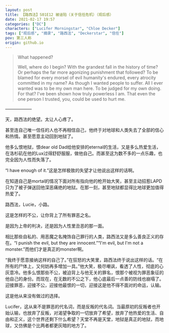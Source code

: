 ```yaml
---
layout: post
title: 【路西法】S01E12 被诬陷（关于信任危机）（观后感）
date: 2021-02-17 19:57
categories: ["DC"]
characters: ["Lucifer Morningstar", "Chloe Decker"]
tags: ["观后感", "摘录", "路西法", "Deckerstar", "信任"]
pov: 第三人称
origin: github.io
---
```


> What happened?
> 
> Well, where do I begin? With the grandest fall in the history of time? Or perhaps the far more agonizing punishment that followed? To be blamed for every morsel of evil humanity's endured, every atrocity committed in my name? As though I wanted people to suffer. All I ever wanted was to be my own man here. To be judged for my own doing. For that? I've been shown how truly powerless I am. That even the one person I trusted, you, could be used to hurt me.

——————

天，路西法的绝望。太让人心疼了。

甚至连自己唯一信任的人也不再相信自己，他终于对地球和人类失去了全部的信心和热情。甚至愿意主动回到地狱了。

他多么恨地狱，恨dear old Dad给他安排的eternal的生活，又是多么热爱生活，在洛杉矶在他的Lux过得舒舒服服，做他自己。而甚至这为数不多的一点乐趣，也完全因为人性而失落了。

“I have enough of it.”这是怎样极致的失望才让他说出这样的话啊。

在知道自己是mortal的情况下面对所有指向他的枪开始大笑，甚至主动招惹LAPD只为了被子弹送回他深恶痛绝的地狱。在那一刻，甚至地狱都显得比地球更加值得热爱了。

路西法，Lucie，小路。

这是怎样的不公，让你背上了所有罪恶之名。

是因为上帝的判决，还是因为人性里丑恶的那一面。

相比那些自私的、用恶魔之名掩饰自己罪行的人类，路西法又是多么善良正义的存在。“I punish the evil, but they are innocent.”“I'm evil, but I'm not a monster.”而他们才是真正的monster啊。

“我终于愿意接纳这样的自己了。”在狂怒的大笑里，路西法终于说出这样的话。“在所有的尸体上，又何妨再多增加一具。”他大笑，极尽嘲讽，看透了人性，彻底的心灰意冷。他多么恨那些不公，被迫背上与他无关的罪名，恨那个被视为罪恶象征的他自己的身份。而现在，在无数的不公之下，他心底最后一点善的防线也崩塌了。迎接罪恶，迎接不公，迎接他最恨的一切，迎接这是他不得不面对的命运，认输。

这是他从来没有做过的选择。

Lucifer，这从来不是罪恶的代名词，而是反叛的代名词。当最原初的反叛者也开始认输，也放弃了反叛，对渴望争取的一切放弃了希望，放弃了他热爱的生活、自由和正义，这个世界还剩下什么希望？天堂不再是天堂，地狱是真正的地狱，而地球，又仿佛是个比两者都更灰暗的地方了。
